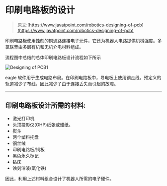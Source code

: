 # 印刷电路板的设计

> 原文:[https://www.javatpoint.com/robotics-designing-of-pcb](https://www.javatpoint.com/robotics-designing-of-pcb)

印刷电路板使用蚀刻的铜通路连接电子元件，它还为机器人电路提供机械强度。多氯联苯由多层有机和无机介电材料组成。

流程图中总结的总体印刷电路板设计流程如下所示

![Designing of PCB1](../Images/e152df4cbed312e2d91675f26c71dafd.png)

eagle 软件用于生成电路布局。在印刷电路板中，导电板上使用铜走线。预定义的轨道减少了布线，因此减少了由于连接丢失而引起的故障。

* * *

## 印刷电路板设计所需的材料:

*   激光打印机
*   头顶投影仪(OHP)纸张或蜡纸。
*   熨斗
*   两个塑料托盘
*   钢丝绒
*   印刷电路板/铜板
*   黑色永久标记
*   钻床
*   蚀刻溶液(氯化铁)

因此，利用上述材料组合设计了机器人所需的电子硬件。